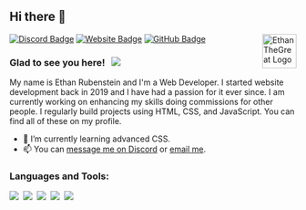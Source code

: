 ## Hi there 👋

<img align="right" height="60" width="60" alt="EthanTheGreat Logo" src="https://ethanthegreat.com/images/logo_circle.png" />

[![Discord Badge](https://img.shields.io/badge/-Discord-0e76a8?style=flat-square&logo=Discord&logoColor=white)](https://ethanthegreat.com/discord)
[![Website Badge](https://img.shields.io/badge/Website-3b5998?style=flat-square&logo=google-chrome&logoColor=white)](https://ethanthegreat.com)
[![GitHub Badge](https://img.shields.io/badge/-GitHub-ffffff?style=flat-square&logo=Github&logoColor=black)](https://[hambl.in/github](https://github.com/ethanmrubenstein))

### Glad to see you here! &nbsp; ![](https://komarev.com/ghpvc/?username=ethanmrubenstein&label=Views&color=blue&style=plastic) 

My name is Ethan Rubenstein and I'm a Web Developer. I started website development back in 2019 and I have had a passion for it ever since. I am currently working on enhancing my skills doing commissions for other people. I regularly build projects using HTML, CSS, and JavaScript. You can find all of these on my profile.

- 🌱 I’m currently learning advanced CSS.
- 📫 You can [message me on Discord](https://discord.com/users/617902351138816032) or [email me](mailto:ethanmrubenstein@gmail.com).

### Languages and Tools:

![](https://img.shields.io/badge/HTML-E34F26?style=for-the-badge&logo=html5&logoColor=white)&nbsp;
![](https://img.shields.io/badge/CSS-1572B6?style=for-the-badge&logo=css3&logoColor=white)&nbsp;
![](https://img.shields.io/badge/JavaScript-F7DF1E?style=for-the-badge&logo=javascript&logoColor=black)&nbsp;
![](https://img.shields.io/badge/PHP-43853D?style=for-the-badge&logo=PHP&logoColor=white)&nbsp;
![](https://img.shields.io/badge/Python-3776AB?style=for-the-badge&logo=python&logoColor=white)&nbsp;

<!--
**ethanmrubenstein/ethanmrubenstein** is a ✨ _special_ ✨ repository because its `README.md` (this file) appears on your GitHub profile.

Here are some ideas to get you started:

- 🔭 I’m currently working on ...
- 🌱 I’m currently learning ...
- 👯 I’m looking to collaborate on ...
- 🤔 I’m looking for help with ...
- 💬 Ask me about ...
- 📫 How to reach me: ...
- 😄 Pronouns: ...
- ⚡ Fun fact: ...
-->
